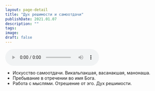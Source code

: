 ```yaml
---
layout: page-detail
title: "Дух решимости и самоотдачи"
publishDate: 2021.01.07
description: ""
tags:
image:
draft: false
---
```


<audio title="2021.01.07 - Дух решимости и самоотдачи.mp3" src="https://filer-api.advayta.org/v1.0/public/files/74196" controls=""></audio>

* Искусство самоотдачи. Викальпакшая, васанакшая, манонаша.
* Пребывание в отречении во имя Бога.
* Работа с мыслями. Отрешение от эго. Дух решимости.

  
